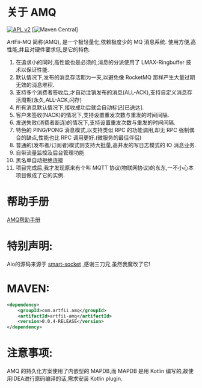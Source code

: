# 关于 AMQ


[![APL v2](https://img.shields.io/badge/license-Apache%202-blue.svg)](http://www.apache.org/licenses/LICENSE-2.0.html)
[![Maven Central](https://img.shields.io/maven-central/v/com.actfii/artfii-amq.svg)]

ArtFii-MQ 简称(AMQ), 是一个极轻量化,依赖极度少的 MQ 消息系统.
使用方便,高性能,并且对硬件要求低,是它的特色.
1. 在追求小的同时,高性能也是必须的,消息的分派使用了 LMAX-Ringbuffer 技术以保证性能.
2. 默认情况下,发布的消息存活期为一天,以避免像 RocketMQ 那样产生大量过期无效的消息堆积.
3. 支持多个消费者签收后,才自动注销发布的消息(ALL-ACK),支持自定义消息存活周期(永久,ALL-ACK,闪存)
4. 所有消息默认情况下,接收成功后就会自动标记[已送达].
5. 客户未签收(NACK)的情况下,支持设置重发次数与重发的时间间隔.
6. 发送失败(消费者断连)的情况下,支持设置重发次数与重发的时间间隔.
7. 特色的 PING/PONG 消息模式,以支持类似 RPC 的功能调用,却无 RPC 强制偶合的缺点,性能也比 RPC 调用更好.(微服务的最佳伴侣)
8. 普通的(发布者/订阅者)模式则支持大批量,高并发的写日志模式的 IO 消息业务.
9. 自带流量监控及后台管理功能
10. 黑名单自动拒绝连接
11. 项目完成后,我才发现原来有个叫 MQTT 协议(物联网协议)的东东,一不小心本项目做成了它的实例.

# 帮助手册

[AMQ帮助手册](doc/amq-helper.md)

# 特别声明:

Aio的源码来源于 [smart-socket](https://github.com/smartboot/smart-socket) ,感谢三刀兄,虽然我魔改了它!

# MAVEN:

```xml
<dependency>
    <groupId>com.artfii.amq</groupId>
    <artifactId>artfii-amq</artifactId>
    <version>0.0.4-RELEASE</version>
</dependency>
```

# 注意事项:

AMQ 的持久化方案使用了内嵌型的 MAPDB,而 MAPDB 是用 Kotlin 编写的,故使用IDEA进行原码编译的话,需求安装 Kotlin plugin.
